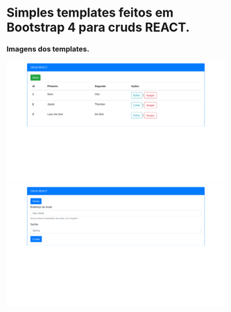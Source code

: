 # Simples templates feitos em Bootstrap 4 para cruds REACT.

### Imagens dos templates.
<img src="https://github.com/Adyson-Lima/templates_react_crud/blob/main/imgs/img1.png" alt="img1">
<img src="https://github.com/Adyson-Lima/templates_react_crud/blob/main/imgs/img2.png" alt="img2">



